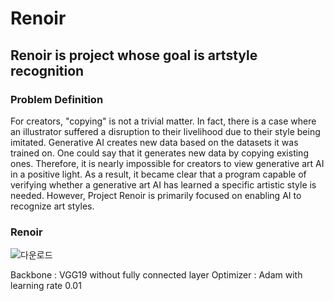 # Renoir
## Renoir is project whose goal is artstyle recognition

### Problem Definition

 For creators, "copying" is not a trivial matter. In fact, there is a case where an illustrator suffered a disruption to their livelihood due to their style being imitated.
 Generative AI creates new data based on the datasets it was trained on. One could say that it generates new data by copying existing ones. Therefore, it is nearly impossible for creators to view generative art AI in a positive light.
 As a result, it became clear that a program capable of verifying whether a generative art AI has learned a specific artistic style is needed. However, Project Renoir is primarily focused on enabling AI to recognize art styles.

### Renoir

![다운로드](https://github.com/user-attachments/assets/fb408f57-5b8e-435d-91d7-94df9771dd5f)

Backbone : VGG19 without fully connected layer
Optimizer : Adam with learning rate 0.01

